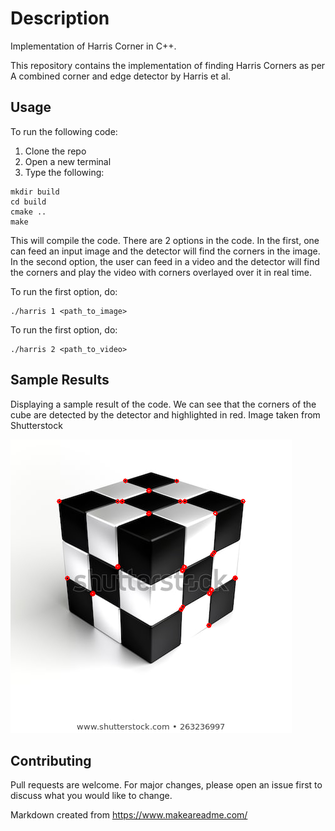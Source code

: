 # Description

Implementation of Harris Corner in C++.

This repository contains the implementation of finding Harris Corners as per A combined corner and edge detector by Harris et al.


## Usage

To run the following code:
1. Clone the repo
2. Open a new terminal
3. Type the following:

```console
mkdir build
cd build
cmake ..
make 
```
This will compile the code. There are 2 options in the code. In the first, one can feed an input image and the detector will find the corners in the image. In the second option, the user can feed in a video and the detector will find the corners and play the video with corners overlayed over it in real time.

To run the first option, do:
```console
./harris 1 <path_to_image>
```

To run the first option, do:
```console
./harris 2 <path_to_video>
```


## Sample Results

Displaying a sample result of the code. We can see that the corners of the cube are detected by the detector and highlighted in red. Image taken from Shutterstock


![alt text](https://github.com/akshay-iyer/Harris-Corner/blob/master/results/sample_output.png)
## Contributing
Pull requests are welcome. For major changes, please open an issue first to discuss what you would like to change.

Markdown created from https://www.makeareadme.com/
